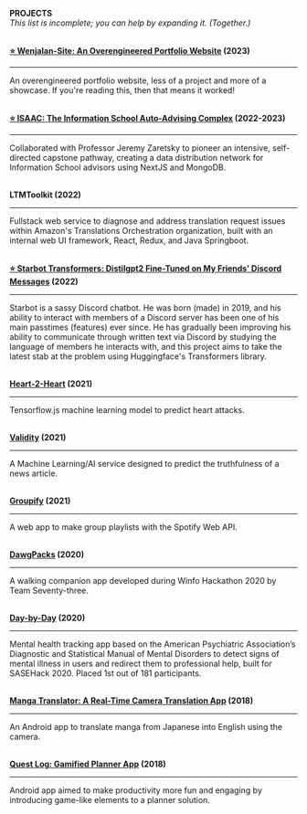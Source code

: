 **PROJECTS**  
*This list is incomplete; you can help by expanding it. (Together.)*  
&nbsp;  

**[⭐ Wenjalan-Site: An Overengineered Portfolio Website](https://github.com/wenjalan/wenjalan-site) (2023)**

---

An overengineered portfolio website, less of a project and more of a showcase. If you're reading this, then that means it worked!  
&nbsp;  


**[⭐ ISAAC: The Information School Auto-Advising Complex](https://github.com/regex-capstone/B10-Regex-Capstone) (2022-2023)**  

---  

Collaborated with Professor Jeremy Zaretsky to pioneer an intensive, self-directed capstone pathway, creating a data distribution network for Information School advisors using NextJS and MongoDB.  
&nbsp;  

**LTMToolkit (2022)**

---

Fullstack web service to diagnose and address translation request issues within Amazon's Translations Orchestration organization, built with an internal web UI framework, React, Redux, and Java Springboot.  
&nbsp;  

**[⭐ Starbot Transformers: Distilgpt2 Fine-Tuned on My Friends' Discord Messages](https://github.com/wenjalan/starbot-transformers) (2022)**

---


Starbot is a sassy Discord chatbot. He was born (made) in 2019, and his ability to interact with members of a Discord server has been one of his main passtimes (features) ever since. He has gradually been improving his ability to communicate through written text via Discord by studying the language of members he interacts with, and this project aims to take the latest stab at the problem using Huggingface's Transformers library.  
&nbsp;  

**[Heart-2-Heart](https://github.com/wenjalan/heart-2-heart) (2021)**

---  

Tensorflow.js machine learning model to predict heart attacks.  
&nbsp;

**[Validity](https://github.com/wenjalan/validity) (2021)**

---

A Machine Learning/AI service designed to predict the truthfulness of a news article.  
&nbsp;


**[Groupify](https://github.com/wenjalan/Groupify) (2021)**

---

A web app to make group playlists with the Spotify Web API.  
&nbsp;

**[DawgPacks](https://github.com/wenjalan/DawgPacks) (2020)**

---

A walking companion app developed during Winfo Hackathon 2020 by Team Seventy-three.  
&nbsp;

**[Day-by-Day](https://github.com/treblenaX/Day-By-Day) (2020)**

---

Mental health tracking app based on the American Psychiatric Association’s Diagnostic and Statistical Manual of Mental Disorders to detect signs of mental illness in users and redirect them to professional help, built for SASEHack 2020. Placed 1st out of 181 participants.  
&nbsp;  

**[Manga Translator: A Real-Time Camera Translation App](https://github.com/wenjalan/MangaTranslator) (2018)** 

---

An Android app to translate manga from Japanese into English using the camera.  
&nbsp;  

**[Quest Log: Gamified Planner App](https://github.com/wenjalan/Quest-Log) (2018)**

---

Android app aimed to make productivity more fun and engaging by introducing game-like elements to a planner solution.  
&nbsp;  
